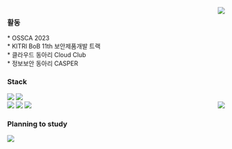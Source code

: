 <div>
  <img align='right' img src="https://github-readme-stats.vercel.app/api?username=floodnut&show_icons=true&include_all_commits=true&count_private=true&layout=compact"/>
 </div>
<div align='left'>

<div align="left">
 <h3> 활동 </h3>
* OSSCA 2023
<br>
* KITRI BoB 11th 보안제품개발 트랙
<br>
* 클라우드 동아리 Cloud Club
<br>
* 정보보안 동아리 CASPER
<br>
</div>


<h3>Stack</h3>
<img src="https://img.shields.io/badge/Java-711680?style=flat-square&logo=Java&logoColor=white">
<img src="https://img.shields.io/badge/Python-054480?style=flat-square&logo=python&logoColor=white">
  <br>
<img src="https://img.shields.io/badge/Docker-2496ED?style=flat-square&logo=docker&logoColor=white"/>
<img src="https://img.shields.io/badge/Spring%20Boot-6DB33F?style=flat-square&logo=spring&logoColor=white">
<img src="https://img.shields.io/badge/MariaDB-4479A1?style=flat-square&logo=Mariadb&logoColor=white"/>

<a style="float:right" href="https://solved.ac/jjongmin77">
	<img align='right' src="http://mazassumnida.wtf/api/v2/generate_badge?boj=jjongmin77">
</a>

<h3>Planning to study</h3>
<!--img src="https://img.shields.io/badge/Javascript-ffe41f?style=flat-square&logo=javascript&logoColor=white">
<img src="https://img.shields.io/badge/Django-054480?style=flat-square&logo=django&logoColor=white">
<img src="https://img.shields.io/badge/FastAPI-054480?style=flat-square&logo=fastapi&logoColor=white">
<img src="https://img.shields.io/badge/Nodejs-18ba1e?style=flat-square&logo=node.js&logoColor=white"-->
<img src="https://img.shields.io/badge/Go-1de1ff?style=flat-square&logo=Go&logoColor=white"/>
<br>
<!--img src="https://img.shields.io/badge/Redis-DC382D?style=flat-square&logo=Redis&logoColor=white"/>
<img src="https://img.shields.io/badge/Kubernetes-5750ff?style=flat-square&logo=Kubernetes&logoColor=white"/>
<img src="https://img.shields.io/badge/Apache%20Kafka-000?style=flat-square&logo=apachekafka"/>-->



 <!-- unused -->
 <!-- ![header](https://capsule-render.vercel.app/api?type=waving&color=gradient&height=300&section=header&text=Floodnut&fontAlign=75&fontSize=70&desc=I%27m%20gonna%20make%20it&descAlign=75)
 -->
